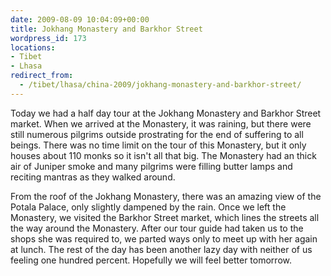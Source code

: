 ```yaml
---
date: 2009-08-09 10:04:09+00:00
title: Jokhang Monastery and Barkhor Street
wordpress_id: 173
locations:
- Tibet
- Lhasa
redirect_from:
  - /tibet/lhasa/china-2009/jokhang-monastery-and-barkhor-street/
---
```


Today we had a half day tour at the Jokhang Monastery and Barkhor Street market. When we arrived at the Monastery, it was raining, but there were still numerous pilgrims outside prostrating for the end of suffering to all beings. There was no time limit on the tour of this Monastery, but it only houses about 110 monks so it isn't all that big. The Monastery had an thick air of Juniper smoke and many pilgrims were filling butter lamps and reciting mantras as they walked around.



From the roof of the Jokhang Monastery, there was an amazing view of the Potala Palace, only slightly dampened by the rain. Once we left the Monastery, we visited the Barkhor Street market, which lines the streets all the way around the Monastery. After our tour guide had taken us to the shops she was required to, we parted ways only to meet up with her again at lunch. The rest of the day has been another lazy day with neither of us feeling one hundred percent. Hopefully we will feel better tomorrow.

